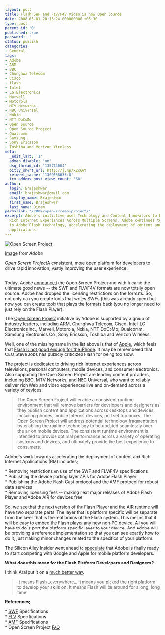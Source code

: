 ```yaml
---
layout: post
title: Flash SWF and FLV/F4V Video is now Open Source
date: 2008-05-01 20:13:24.000000000 +05:30
type: post
parent_id: '0'
published: true
password: ''
status: publish
categories:
- General
tags:
- Adobe
- ARM
- BBC
- Chunghwa Telecom
- Cisco
- flash
- Intel
- LG Electronics
- Marvell
- Motorola
- MTV Networks
- NBC Universal
- Nokia
- NTT DoCoMo
- Open Source
- Open Source Project
- Qualcomm
- Samsung
- Sony Ericsson
- Toshiba and Verizon Wireless
meta:
  _edit_last: '1'
  adman_disable: 'on'
  dsq_thread_id: '135704004'
  bitly_short_url: http://j.mp/k2c6AY
  retweet_cache: '1309566633:0'
  trx_addons_post_views_count: '60'
author:
  login: Brajeshwar
  email: brajeshwar@gmail.com
  display_name: Brajeshwar
  first_name: Brajeshwar
  last_name: Oinam
permalink: "/2008/open-screen-project/"
excerpt: Adobe's initiative uses Technology and Content Innovators to Drive Consistent
  Rich Internet Experiences Across Multiple Screens. Adobe continues to open access
  to Adobe Flash technology, accelerating the deployment of content and rich Internet
  applications.
---
```

<div class="figure"><img src="{{ site.baseurl }}/assets/2008/05/flash-mm-old.jpg" alt="Open Screen Project" />
<p class="credit"><abbr class="type" title="Image">Image</abbr> from <cite>Adobe</cite></p>
<p class="caption"><em class="title">Open Screen Project</em>A consistent, more open platform for developers to drive rapid innovation, vastly improving the user experience.</p>
</div>
<p><!--more--><br />
Today, Adobe <a href="http://www.adobe.com/aboutadobe/pressroom/pressreleases/200804/050108AdobeOSP.html">announced</a> the Open Screen Project and with it came the ultimate good news -- the SWF and FLV/F4V formats are now totally open source. Adobe has dropped the licensing restrictions on the formats. So, not only can you create tools that writes SWFs (this was already open) but now you can create tools that plays the formats back (you no longer need to just rely on the Flash Player).</p>
<p>The <a href="http://www.adobe.com/openscreenproject/">Open Screen Project</a> initiative by Adobe is supported by a group of industry leaders, including ARM, Chunghwa Telecom, Cisco, Intel, LG Electronics Inc., Marvell, Motorola, Nokia, NTT DoCoMo, Qualcomm, Samsung Electronics Co., Sony Ericsson, Toshiba and Verizon Wireless.</p>
<p>Well, one of the missing name in the list above is that of <a href="http://www.apple.com/">Apple</a>, which feels that <a href="http://www.brajeshwar.com/2008/flash-on-the-iphone/">Flash is not good enough for the iPhone</a>. It may be remembered that CEO Steve Jobs has publicly criticized Flash for being too slow.</p>
<p>The project is dedicated to driving rich Internet experiences across televisions, personal computers, mobile devices, and consumer electronics. Also supporting the Open Screen Project are leading content providers, including BBC, MTV Networks, and NBC Universal, who want to reliably deliver rich Web and video experiences live and on-demand across a variety of devices.</p>
<blockquote><p>The Open Screen Project will enable a consistent runtime environment that will remove barriers for developers and designers as they publish content and applications across desktops and devices, including phones, mobile Internet devices, and set top boxes. The Open Screen Project will address potential technology fragmentation by enabling the runtime technology to be updated seamlessly over the air on mobile devices. The consistent runtime environment is intended to provide optimal performance across a variety of operating systems and devices, and ultimately provide the best experience to consumers.</p></blockquote>
<p>Adobe's work towards accelerating the deployment of content and Rich Internet Applications (RIA) includes;</p>
<p>* Removing restrictions on use of the SWF and FLV/F4V specifications<br />
* Publishing the device porting layer APIs for Adobe Flash Player<br />
* Publishing the Adobe Flash Cast protocol and the AMF protocol for robust data services<br />
* Removing licensing fees -- making next major releases of Adobe Flash Player and Adobe AIR for devices free</p>
<p>So, we see that the next version of the Flash Player and the AIR runtime will have two separate parts. The layer that is platform specific will be separate from the layer that is the real brains of the Flash system. This means that it will be easy to embed the Flash player any new non-PC device. All you will have to do is port the platform specific layer to your device. And Adobe will be providing a reference implementation so that you can see exactly how to do it, just making minor changes related to the specifics of your platform.</p>
<p>The Silicon Alley Insider went ahead to <a href="http://www.alleyinsider.com/2008/5/adobe_finally_takes_on_apple_google_in_mobile">speculate</a> that Adobe is finally ready to start competing with Google and Apple for mobile platform developers.</p>
<p><strong>What does this mean for the Flash Platform Developers and Designers?</strong></p>
<p>I think Aral put it on a <a href="http://aralbalkan.com/1332">much better way</a>.</p>
<blockquote><p>It means Flash _everywhere_. It means you picked the right platform to develop your skills on. It means Flash will be around for a long, long time!</p></blockquote>
<p><strong>References;</strong></p>
<p>* <a href="http://www.adobe.com/devnet/swf/">SWF</a> Specifications<br />
* <a href="http://www.adobe.com/devnet/flv/">FLV</a> Specifications<br />
* <a href="http://opensource.adobe.com/wiki/display/blazeds/Developer+Documentation">AMF</a> Specifications<br />
* Open Screen Project <a href="http://www.adobe.com/openscreenproject/faq/">FAQ</a></p>
